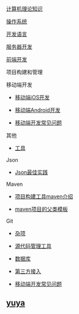 
[计算机理论知识](https://github.com/geekist/developer_guide/blob/main/计算机理论.md)


[操作系统](https://github.com/geekist/developer_guide/blob/main/operationsystem.md)


[开发语言](https://github.com/geekist/developer_guide/blob/main/developing_language.md)

[服务器开发](https://github.com/geekist/developer_guide/blob/main/server.md)


[前端开发](https://github.com/geekist/developer_guide/blob/main/frontend/frontend.md)

项目构建和管理


移动端开发

 * [移动端iOS开发](https://github.com/geekist/developer_guide/blob/main/iOS.md)

* [移动端Android开发](https://github.com/geekist/developer_guide/blob/main/android.md)

* [移动端开发常见问题](https://github.com/geekist/developer_guide/blob/main/other/screen-campatible.md)


其他

* [工具](./tools/tools.md)

Json

* [Json最佳实践](http://kimmking.github.io/2017/06/06/json-best-practice/)

Maven

* [项目构建工具maven介绍](https://github.com/geekist/developer_guide/blob/main/server/maven.md)


* [maven项目的父类模板](./server/maven_parent.md)

Git


 * [杂项](https://github.com/geekist/developer_guide/blob/main/杂项.md)

 * [源代码管理工具](https://github.com/geekist/developer_guide/blob/main/git/git.md)

 * [数据库](https://github.com/geekist/developer_guide/blob/main/database/aliyun_rds.md)

 * [第三方接入](https://github.com/geekist/developer_guide/blob/main/3rd/3rd.md)

* [移动端开发常见问题](https://github.com/geekist/developer_guide/blob/main/other/screen-campatible.md)


## [yuya](https://github.com/geekist/developer_guide/blob/main/yuya/yuya.md)
  